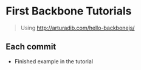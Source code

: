 # First Backbone Tutorials
> Using http://arturadib.com/hello-backbonejs/

## Each commit 
- Finished example in the tutorial